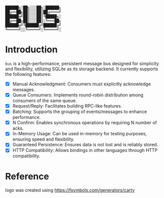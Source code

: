 ```
██████╗░██╗░░░██╗░██████╗
██╔══██╗██║░░░██║██╔════╝
██████╦╝██║░░░██║╚█████╗░
██╔══██╗██║░░░██║░╚═══██╗
██████╦╝╚██████╔╝██████╔╝
╚═════╝░░╚═════╝░╚═════╝░
```

# Introduction

`bus` is a high-performance, persistent message bus designed for simplicity and flexibility, utilizing SQLite as its storage backend. It currently supports the following features:

- [x] Manual Acknowledgment: Consumers must explicitly acknowledge messages.
- [x] Queue Consumers: Implements round-robin distribution among consumers of the same queue.
- [x] Request/Reply: Facilitates building RPC-like features.
- [x] Batching: Supports the grouping of events/messages to enhance performance.
- [x] N Confirm: Enables synchronous operations by requiring N number of acks.
- [x] In-Memory Usage: Can be used in-memory for testing purposes, ensuring speed and flexibility.
- [x] Guaranteed Persistence: Ensures data is not lost and is reliably stored.
- [x] HTTP Compatibility: Allows bindings in other languages through HTTP compatibility.

# Reference

logo was created using https://fsymbols.com/generators/carty
